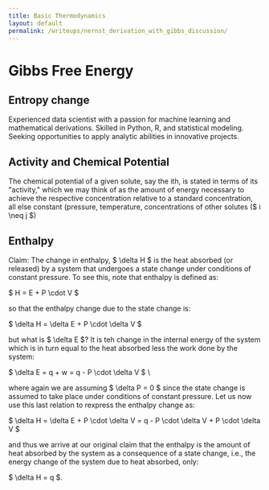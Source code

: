 ```yaml
---
title: Basic Thermodynamics
layout: default
permalink: /writeups/nernst_derivation_with_gibbs_discussion/
---
```


# Gibbs Free Energy

## Entropy change 
Experienced data scientist with a passion for machine learning and mathematical derivations. Skilled in Python, R, and statistical modeling. Seeking opportunities to apply analytic abilities in innovative projects.

## Activity and Chemical Potential
The chemical potential of a given solute, say the ith, is stated in terms of its "activity," which we may think of as the amount of energy necessary to achieve the respective concentration relative to a standard concentration, all else constant (pressure, temperature, concentrations of other solutes ($ i \neq j $)

## Enthalpy
Claim: The change in enthalpy, $ \delta H $ is the heat absorbed (or released) by a system that undergoes a state change under conditions of constant pressure.  To see this, note that enthalpy is defined as:

$ H = E + P \cdot V $

so that the enthalpy change due to the state change is:

$ \delta H = \delta E + P \cdot \delta V $

but what is $ \delta E $?  It is teh change in the internal energy of the system which is in turn equal to the heat absorbed less the work done by the system:

$ \delta E = q + w = q - P \cdot \delta V $ \

where again we are assuming $ \delta P = 0 $ since the state change is assumed to take place under conditions of constant pressure.  Let us now use this last relation to rexpress the enthalpy change as:

$ \delta H = \delta E + P \cdot \delta V = q - P \cdot \delta V + P \cdot \delta V $

and thus we arrive at our original claim that the enthalpy is the amount of heat absorbed by the system as a consequence of a state change, i.e., the energy change of the system due to heat absorbed, only:

$ \delta H = q $.
